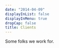 ```yaml
---
date: "2014-04-09"
displayInList: false
displayInMenu: true
dropCap: false
title: Clients
---
```


Some folks we work for.